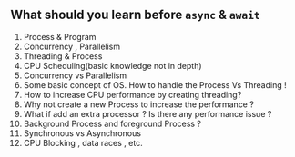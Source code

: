 ## What should you learn before `async` & `await`
1. Process & Program
2. Concurrency , Parallelism 
3. Threading & Process
4. CPU Scheduling(basic knowledge not in depth)
5. Concurrency vs Parallelism 
6. Some basic concept of OS. How to handle the Process Vs Threading ! 
7. How to increase CPU performance  by creating threading?
8. Why not create a new Process to increase the performance ? 
9. What if add an extra processor ? Is there any performance issue ? 
10. Background Process and foreground Process ?
11. Synchronous vs Asynchronous 
12. CPU Blocking , data races , etc. 
